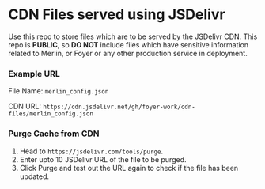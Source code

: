 # CDN Files served using JSDelivr

Use this repo to store files which are to be served by the JSDelivr CDN. This repo is **PUBLIC**, so **DO NOT** include files which have sensitive information related to Merlin, or Foyer or any other production service in deployment.

### Example URL

File Name: `merlin_config.json`

CDN URL: `https://cdn.jsdelivr.net/gh/foyer-work/cdn-files/merlin_config.json`

### Purge Cache from CDN

1. Head to `https://jsdelivr.com/tools/purge`.
2. Enter upto 10 JSDelivr URL of the file to be purged.
3. Click Purge and test out the URL again to check if the file has been updated.
